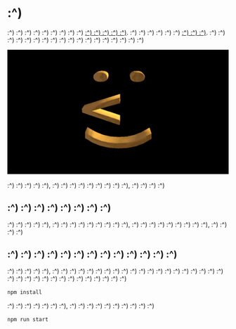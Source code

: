 # :^)

:^) :^) :^) :^) :^) :^) :^) :^) :^) [:^) :^) :^) :^)
:^)](https://github.com/mikolalysenko/regl). :^) :^) :^) :^) :^) :^)
[:^) :^) :^)](http://erkaman.github.io/smiley/demo.html).  :^) :^) :^)
:^) :^) :^) :^) :^) :^) :^) :^) :^) :^) :^) :^) :^) :^) :^)

![Animated](images/smiley.gif)

:^) :^) :^) :^) :^), :^) :^) :^) :^)
:^) :^) :^) :^) :^), :^) :^) :^) :^)


## :^) :^) :^) :^) :^) :^) :^) :^)

:^) :^) :^) :^) :^), :^) :^) :^) :^)
:^) :^) :^) :^) :^), :^) :^) :^) :^)
:^) :^) :^) :^) :^), :^) :^) :^) :^)

## :^) :^) :^) :^) :^) :^) :^) :^) :^) :^) :^) :^) :^)

:^) :^) :^) :^) :^), :^) :^) :^) :^) :^) :^) :^) :^) :^) :^) :^) :^)
:^) :^) :^) :^) :^) :^) :^) :^) :^) :^) :^) :^) :^) :^) :^) :^) :^)
:^) :^) :^) :^) :^)

```bash
npm install
```

 :^) :^) :^) :^) :^) :^) :^), :^) :^) :^) :^) :^) :^) :^) :^) :^) :^)

```bash
npm run start
```

